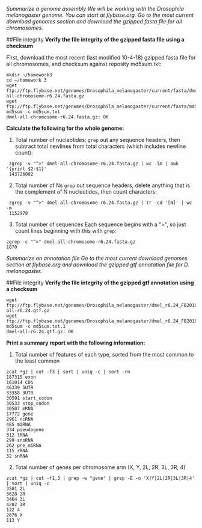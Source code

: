 _Summarize a genome assembly
We will be working with the Drosophila melanogaster genome. You can start at flybase.org. Go to the most current download genomes section and download the gzipped fasta file for all chromosomes._

##File integrity
__Verify the file integrity of the gzipped fasta file using a checksum__

First, download the most recent (last modified 10-4-18) gzipped fasta file for all chromosomes, and checksum against reposity md5sum.txt:
   
    mkdir ~/homework3
    cd ~/homework 3
    wget ftp://ftp.flybase.net/genomes/Drosophila_melanogaster/current/fasta/dmel-all-chromosome-r6.24.fasta.gz
    wget ftp://ftp.flybase.net/genomes/Drosophila_melanogaster/current/fasta/md5sum.txt
    md5sum -c md5sum.txt
    dmel-all-chromosome-r6.24.fasta.gz: OK
  
__Calculate the following for the whole genome:__
1. Total number of nucleotides:
`grep` out any sequence headers, then subtract total newlines from total characters (which includes newline count):
```
 zgrep -v "^>" dmel-all-chromosome-r6.24.fasta.gz | wc -lm | awk '{print $2-$1}'
 143726002
```    
2. Total number of Ns
`grep` out sequence headers, delete anything that is the complement of N nucleotides, then count characters:
```
 zgrep -v "^>" dmel-all-chromosome-r6.24.fasta.gz | tr -cd '[N]' | wc -m
 1152978
```      
3. Total number of sequences
Each sequence begins with a ">", so just count lines beginning with this with `grep`:
```
zgrep -c "^>" dmel-all-chromosome-r6.24.fasta.gz
1870
```    
_Summarize an annotation file
Go to the most current download genomes section at flybase.org and download the gzipped gtf annotation file for D. melanogaster._

##File integrity
__Verify the file integrity of the gzipped gtf annotation using a checksum__
 
    wget ftp://ftp.flybase.net/genomes/Drosophila_melanogaster/dmel_r6.24_FB2018_05/gtf/dmel-all-r6.24.gtf.gz
    wget ftp://ftp.flybase.net/genomes/Drosophila_melanogaster/dmel_r6.24_FB2018_05/gtf/md5sum.txt
    md5sum -c md5sum.txt.1
    dmel-all-r6.24.gtf.gz: OK

__Print a summary report with the following information:__
  1. Total number of features of each type, sorted from the most common to the least common
  
    zcat *gz | cut -f3 | sort | uniq -c | sort -rn        
    187315 exon
    161014 CDS
    46339 5UTR
    33358 3UTR
    30591 start_codon
    30533 stop_codon
    30507 mRNA
    17772 gene
    2961 ncRNA
    485 miRNA
    334 pseudogene
    312 tRNA
    299 snoRNA
    262 pre_miRNA
    115 rRNA
    32 snRNA
  
  2. Total number of genes per chromosome arm (X, Y, 2L, 2R, 3L, 3R, 4)
   
    zcat *gz | cut -f1,3 | grep -w "gene" | grep -E -o 'X|Y|2L|2R|3L|3R|4' | sort | uniq -c
    3501 2L
    3628 2R
    3464 3L
    4202 3R
    122 4
    2676 X
    113 Y
